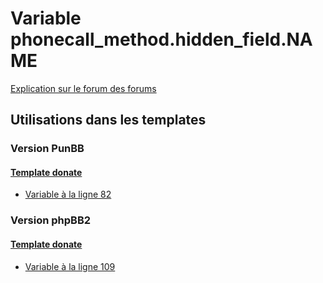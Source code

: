 # Variable phonecall_method.hidden_field.NAME
[Explication sur le forum des forums](http://forum.forumactif.com/t294113-listing-des-variables#phonecall_method.hidden_field.NAME)
## Utilisations dans les templates
### Version PunBB
#### [Template donate](punbb/donate.md)
* [Variable à la ligne 82](../punbb/donate.tpl#L82)
### Version phpBB2
#### [Template donate](subsilver/donate.md)
* [Variable à la ligne 109](../subsilver/donate.tpl#L109)